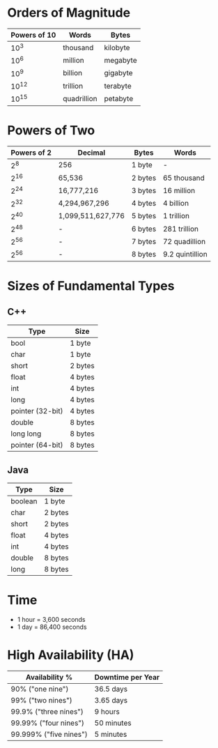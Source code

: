 # Orders of Magnitude
Powers of 10 | Words | Bytes 
------------ | ------------ | ------------
10<sup>3</sup> | thousand | kilobyte
10<sup>6</sup> | million | megabyte
10<sup>9</sup> | billion | gigabyte
10<sup>12</sup> | trillion | terabyte
10<sup>15</sup> | quadrillion | petabyte
# Powers of Two
Powers of 2 | Decimal | Bytes | Words 
------------ | ------------ | ------------ | ------------
2<sup>8</sup> | 256 | 1 byte | -
2<sup>16</sup> | 65,536 | 2 bytes | 65 thousand
2<sup>24</sup> | 16,777,216 | 3 bytes | 16 million
2<sup>32</sup> | 4,294,967,296 | 4 bytes | 4 billion
2<sup>40</sup> | 1,099,511,627,776 | 5 bytes | 1 trillion
2<sup>48</sup> | - | 6 bytes | 281 trillion
2<sup>56</sup> | - | 7 bytes | 72 quadillion
2<sup>56</sup> | - | 8 bytes | 9.2 quintillion
# Sizes of Fundamental Types
## C++
Type | Size
------------ | ------------ 
bool | 1 byte
char | 1 byte
short | 2 bytes
float | 4 bytes
int | 4 bytes
long | 4 bytes
pointer (32-bit) | 4 bytes
double | 8 bytes
long long | 8 bytes
pointer (64-bit) | 8 bytes
## Java
Type | Size
------------ | ------------ 
boolean | 1 byte
char | 2 bytes
short | 2 bytes
float | 4 bytes
int | 4 bytes
double | 8 bytes
long | 8 bytes
# Time
* 1 hour = 3,600 seconds
* 1 day = 86,400 seconds
# High Availability (HA)
Availability % | Downtime per Year
------------ | ------------
90% ("one nine") | 36.5 days
99% ("two nines")	| 3.65 days
99.9% ("three nines")	| 9 hours
99.99% ("four nines")	| 50 minutes
99.999% ("five nines") | 5 minutes
